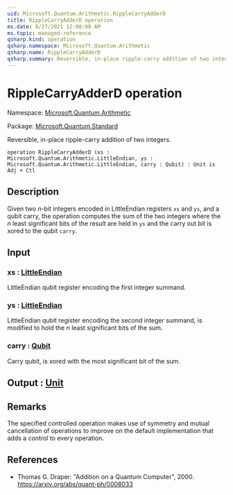 ```yaml
---
uid: Microsoft.Quantum.Arithmetic.RippleCarryAdderD
title: RippleCarryAdderD operation
ms.date: 8/27/2021 12:00:00 AM
ms.topic: managed-reference
qsharp.kind: operation
qsharp.namespace: Microsoft.Quantum.Arithmetic
qsharp.name: RippleCarryAdderD
qsharp.summary: Reversible, in-place ripple-carry addition of two integers.
---
```


# RippleCarryAdderD operation

Namespace: [Microsoft.Quantum.Arithmetic](xref:Microsoft.Quantum.Arithmetic)

Package: [Microsoft.Quantum.Standard](https://nuget.org/packages/Microsoft.Quantum.Standard)


Reversible, in-place ripple-carry addition of two integers.

```qsharp
operation RippleCarryAdderD (xs : Microsoft.Quantum.Arithmetic.LittleEndian, ys : Microsoft.Quantum.Arithmetic.LittleEndian, carry : Qubit) : Unit is Adj + Ctl
```


## Description

Given two $n$-bit integers encoded in LittleEndian registers `xs` and `ys`,and a qubit carry, the operation computes the sum of the two integerswhere the $n$ least significant bits of the result are held in `ys` andthe carry out bit is xored to the qubit `carry`.

## Input

### xs : [LittleEndian](xref:Microsoft.Quantum.Arithmetic.LittleEndian)

LittleEndian qubit register encoding the first integer summand.


### ys : [LittleEndian](xref:Microsoft.Quantum.Arithmetic.LittleEndian)

LittleEndian qubit register encoding the second integer summand, ismodified to hold the $n$ least significant bits of the sum.


### carry : [Qubit](xref:microsoft.quantum.qsharp.valueliterals#qubit-literals)

Carry qubit, is xored with the most significant bit of the sum.



## Output : [Unit](xref:microsoft.quantum.qsharp.valueliterals#unit-literal)



## Remarks

The specified controlled operation makes use of symmetry and mutualcancellation of operations to improve on the default implementationthat adds a control to every operation.

## References

- Thomas G. Draper: "Addition on a Quantum Computer", 2000.  https://arxiv.org/abs/quant-ph/0008033